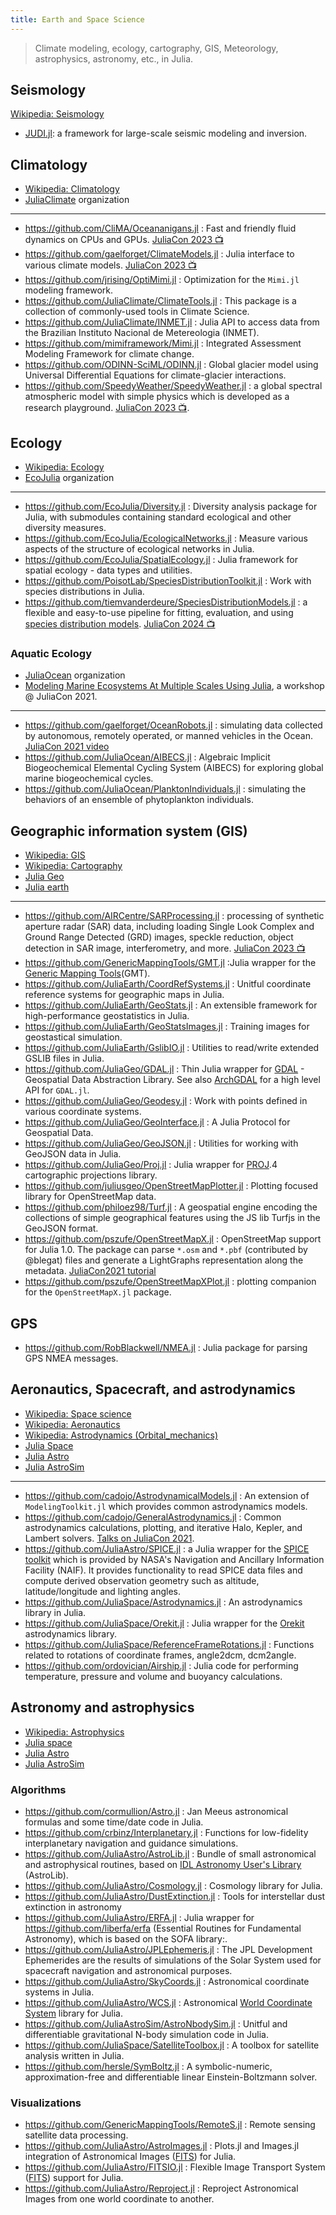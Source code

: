 ```yaml
---
title: Earth and Space Science
---
```


> Climate modeling, ecology, cartography, GIS, Meteorology, astrophysics, astronomy, etc., in Julia.

## Seismology

[Wikipedia: Seismology](https://en.wikipedia.org/wiki/Seismology)

- [JUDI.jl](https://github.com/slimgroup/JUDI.jl): a framework for large-scale seismic modeling and inversion.

## Climatology

- [Wikipedia: Climatology](https://en.wikipedia.org/wiki/Category:Climatology)
- [JuliaClimate](https://github.com/JuliaClimate) organization

---

- https://github.com/CliMA/Oceananigans.jl : Fast and friendly fluid dynamics on CPUs and GPUs. [JuliaCon 2023 📺](https://www.youtube.com/watch?v=Nlq3J7PCB_Q)
- https://github.com/gaelforget/ClimateModels.jl : Julia interface to various climate models. [JuliaCon 2023 📺](https://www.youtube.com/watch?v=_Y6mNrN7eWA)
- https://github.com/jrising/OptiMimi.jl : Optimization for the `Mimi.jl` modeling framework.
- https://github.com/JuliaClimate/ClimateTools.jl : This package is a collection of commonly-used tools in Climate Science.
- https://github.com/JuliaClimate/INMET.jl : Julia API to access data from the Brazilian Instituto Nacional de Metereologia (INMET).
- https://github.com/mimiframework/Mimi.jl : Integrated Assessment Modeling Framework for climate change.
- https://github.com/ODINN-SciML/ODINN.jl : Global glacier model using Universal Differential Equations for climate-glacier interactions.
- https://github.com/SpeedyWeather/SpeedyWeather.jl : a global spectral atmospheric model with simple physics which is developed as a research playground. [JuliaCon 2023 📺](https://www.youtube.com/watch?v=qgmgg_Bzgyg).

## Ecology

- [Wikipedia: Ecology](https://en.wikipedia.org/wiki/Category:Ecology)
- [EcoJulia](https://github.com/EcoJulia) organization

---

- https://github.com/EcoJulia/Diversity.jl : Diversity analysis package for Julia, with submodules containing standard ecological and other diversity measures.
- https://github.com/EcoJulia/EcologicalNetworks.jl : Measure various aspects of the structure of ecological networks in Julia.
- https://github.com/EcoJulia/SpatialEcology.jl : Julia framework for spatial ecology - data types and utilities.
- https://github.com/PoisotLab/SpeciesDistributionToolkit.jl : Work with species distributions in Julia.
- https://github.com/tiemvanderdeure/SpeciesDistributionModels.jl : a flexible and easy-to-use pipeline for fitting, evaluation, and using [species distribution models](https://en.wikipedia.org/wiki/Species_distribution_modelling). [JuliaCon 2024 📺](https://youtu.be/Tr293YB3ePQ)

### Aquatic Ecology

- [JuliaOcean](https://github.com/JuliaOcean) organization
- [Modeling Marine Ecosystems At Multiple Scales Using Julia](https://youtu.be/UCIRrXz2ZS0), a workshop @ JuliaCon 2021.

---

- https://github.com/gaelforget/OceanRobots.jl : simulating data collected by autonomous, remotely operated, or manned vehicles in the Ocean. [JuliaCon 2021 video](https://youtu.be/oC-rikXfVo8)
- https://github.com/JuliaOcean/AIBECS.jl : Algebraic Implicit Biogeochemical Elemental Cycling System (AIBECS) for exploring global marine biogeochemical cycles.
- https://github.com/JuliaOcean/PlanktonIndividuals.jl : simulating the behaviors of an ensemble of phytoplankton individuals.

## Geographic information system (GIS)

- [Wikipedia: GIS](https://en.wikipedia.org/wiki/Geographic_information_system)
- [Wikipedia: Cartography](https://en.wikipedia.org/wiki/Category:Cartography)
- [Julia Geo](https://github.com/JuliaGeo)
- [Julia earth](https://github.com/JuliaEarth)

---

- https://github.com/AIRCentre/SARProcessing.jl : processing of synthetic aperture radar (SAR) data, including loading Single Look Complex and Ground Range Detected (GRD) images, speckle reduction, object detection in SAR image, interferometry, and more. [JuliaCon 2023 📺](https://www.youtube.com/watch?v=HONx0bzFneU)
- https://github.com/GenericMappingTools/GMT.jl :Julia wrapper for the [Generic Mapping Tools](https://github.com/GenericMappingTools/gmt)(GMT).
- https://github.com/JuliaEarth/CoordRefSystems.jl : Unitful coordinate reference systems for geographic maps in Julia.
- https://github.com/JuliaEarth/GeoStats.jl : An extensible framework for high-performance geostatistics in Julia.
- https://github.com/JuliaEarth/GeoStatsImages.jl : Training images for geostastical simulation.
- https://github.com/JuliaEarth/GslibIO.jl : Utilities to read/write extended GSLIB files in Julia.
- https://github.com/JuliaGeo/GDAL.jl : Thin Julia wrapper for [GDAL](https://gdal.org/) - Geospatial Data Abstraction Library. See also [ArchGDAL](https://github.com/yeesian/ArchGDAL.jl) for a high level API for `GDAL.jl`.
- https://github.com/JuliaGeo/Geodesy.jl : Work with points defined in various coordinate systems.
- https://github.com/JuliaGeo/GeoInterface.jl : A Julia Protocol for Geospatial Data.
- https://github.com/JuliaGeo/GeoJSON.jl : Utilities for working with GeoJSON data in Julia.
- https://github.com/JuliaGeo/Proj.jl : Julia wrapper for [PROJ](https://proj.org/).4 cartographic projections library.
- https://github.com/juliusgeo/OpenStreetMapPlotter.jl : Plotting focused library for OpenStreetMap data.
- https://github.com/philoez98/Turf.jl : A geospatial engine encoding the collections of simple geographical features using the JS lib Turfjs in the GeoJSON format.
- https://github.com/pszufe/OpenStreetMapX.jl : OpenStreetMap support for Julia 1.0. The package can parse `*.osm` and `*.pbf` (contributed by @blegat) files and generate a LightGraphs representation along the metadata. [JuliaCon2021 tutorial](https://pszufe.github.io/OpenStreetMapX_Tutorial/JuliaCon2021/)
- https://github.com/pszufe/OpenStreetMapXPlot.jl : plotting companion for the `OpenStreetMapX.jl` package.

## GPS

- https://github.com/RobBlackwell/NMEA.jl : Julia package for parsing GPS NMEA messages.

## Aeronautics, Spacecraft, and astrodynamics

- [Wikipedia: Space science](https://en.wikipedia.org/wiki/Outline_of_space_science)
- [Wikipedia: Aeronautics](https://en.wikipedia.org/wiki/Aeronautics)
- [Wikipedia: Astrodynamics (Orbital_mechanics)](https://en.wikipedia.org/wiki/Orbital_mechanics)
- [Julia Space](https://github.com/JuliaSpace)
- [Julia Astro](https://github.com/juliaastro)
- [Julia AstroSim](https://github.com/JuliaAstroSim)

---

- https://github.com/cadojo/AstrodynamicalModels.jl : An extension of `ModelingToolkit.jl` which provides common astrodynamics models.
- https://github.com/cadojo/GeneralAstrodynamics.jl : Common astrodynamics calculations, plotting, and iterative Halo, Kepler, and Lambert solvers. [Talks on JuliaCon 2021](https://www.youtube.com/watch?v=WnvKaUsGv8w).
- https://github.com/JuliaAstro/SPICE.jl : a Julia wrapper for the [SPICE toolkit](https://naif.jpl.nasa.gov/naif/index.html) which is provided by NASA's Navigation and Ancillary Information Facility (NAIF). It provides functionality to read SPICE data files and compute derived observation geometry such as altitude, latitude/longitude and lighting angles.
- https://github.com/JuliaSpace/Astrodynamics.jl : An astrodynamics library in Julia.
- https://github.com/JuliaSpace/Orekit.jl : Julia wrapper for the [Orekit](https://www.orekit.org) astrodynamics library.
- https://github.com/JuliaSpace/ReferenceFrameRotations.jl : Functions related to rotations of coordinate frames, angle2dcm, dcm2angle.
- https://github.com/ordovician/Airship.jl : Julia code for performing temperature, pressure and volume and buoyancy calculations.

## Astronomy and astrophysics

- [Wikipedia: Astrophysics](https://en.wikipedia.org/wiki/Astrophysics)
- [Julia space](https://github.com/JuliaSpace)
- [Julia Astro](https://github.com/juliaastro)
- [Julia AstroSim](https://github.com/JuliaAstroSim)

### Algorithms

- https://github.com/cormullion/Astro.jl : Jan Meeus astronomical formulas and some time/date code in Julia.
- https://github.com/crbinz/Interplanetary.jl : Functions for low-fidelity interplanetary navigation and guidance simulations.
- https://github.com/JuliaAstro/AstroLib.jl : Bundle of small astronomical and astrophysical routines, based on [IDL Astronomy User's Library](https://asd.gsfc.nasa.gov/archive/idlastro/) (AstroLib).
- https://github.com/JuliaAstro/Cosmology.jl : Cosmology library for Julia.
- https://github.com/JuliaAstro/DustExtinction.jl : Tools for interstellar dust extinction in astronomy
- https://github.com/JuliaAstro/ERFA.jl : Julia wrapper for https://github.com/liberfa/erfa (Essential Routines for Fundamental Astronomy), which is based on the SOFA library:.
- https://github.com/JuliaAstro/JPLEphemeris.jl : The JPL Development Ephemerides are the results of simulations of the Solar System used for spacecraft navigation and astronomical purposes.
- https://github.com/JuliaAstro/SkyCoords.jl : Astronomical coordinate systems in Julia.
- https://github.com/JuliaAstro/WCS.jl : Astronomical [World Coordinate System](https://www.atnf.csiro.au/people/mcalabre/WCS/) library for Julia.
- https://github.com/JuliaAstroSim/AstroNbodySim.jl : Unitful and differentiable gravitational N-body simulation code in Julia.
- https://github.com/JuliaSpace/SatelliteToolbox.jl : A toolbox for satellite analysis written in Julia.
- https://github.com/hersle/SymBoltz.jl : A symbolic-numeric, approximation-free and differentiable linear Einstein-Boltzmann solver.

### Visualizations

- https://github.com/GenericMappingTools/RemoteS.jl : Remote sensing satellite data processing.
- https://github.com/JuliaAstro/AstroImages.jl : Plots.jl and Images.jl integration of Astronomical Images ([FITS][]) for Julia.
- https://github.com/JuliaAstro/FITSIO.jl : Flexible Image Transport System ([FITS][]) support for Julia.
- https://github.com/JuliaAstro/Reproject.jl : Reproject Astronomical Images from one world coordinate to another.

[FITS]: https://en.wikipedia.org/wiki/FITS

